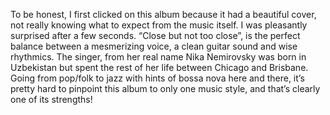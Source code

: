 
To be honest, I first clicked on this album because it had a beautiful cover, not really knowing what to expect from the music itself. I was pleasantly surprised after a few seconds. “Close but not too close”, is the perfect balance between a mesmerizing voice, a clean guitar sound and wise rhythmics. The singer, from her real name Nika Nemirovsky was born in Uzbekistan but spent the rest of her life between Chicago and Brisbane. Going from pop/folk to jazz with hints of bossa nova here and there, it’s pretty hard to pinpoint this album to only one music style, and that’s clearly one of its strengths! 
